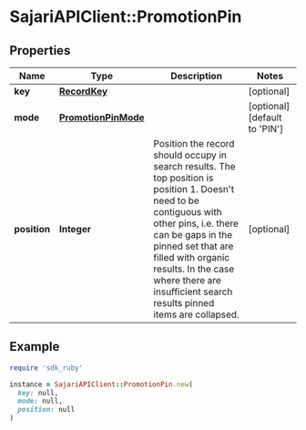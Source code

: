 # SajariAPIClient::PromotionPin

## Properties

| Name | Type | Description | Notes |
| ---- | ---- | ----------- | ----- |
| **key** | [**RecordKey**](RecordKey.md) |  | [optional] |
| **mode** | [**PromotionPinMode**](PromotionPinMode.md) |  | [optional][default to &#39;PIN&#39;] |
| **position** | **Integer** | Position the record should occupy in search results. The top position is position 1.  Doesn&#39;t need to be contiguous with other pins, i.e. there can be gaps in the pinned set that are filled with organic results.  In the case where there are insufficient search results pinned items are collapsed. | [optional] |

## Example

```ruby
require 'sdk_ruby'

instance = SajariAPIClient::PromotionPin.new(
  key: null,
  mode: null,
  position: null
)
```

